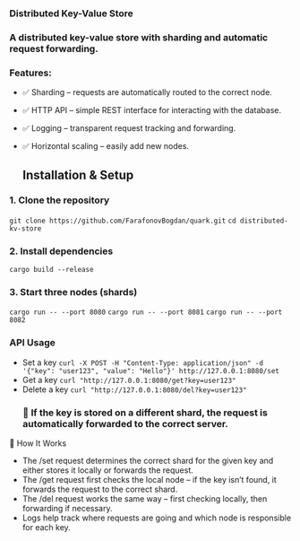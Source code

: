 ### Distributed Key-Value Store
### A distributed key-value store with sharding and automatic request forwarding.
### Features:
- ✅ Sharding – requests are automatically routed to the correct node.
- ✅ HTTP API – simple REST interface for interacting with the database.
- ✅ Logging – transparent request tracking and forwarding.
- ✅ Horizontal scaling – easily add new nodes.

  ## Installation & Setup
 ### 1. Clone the repository
``` git clone https://github.com/FarafonovBogdan/quark.git ```
``` cd distributed-kv-store ```
 ### 2. Install dependencies
``` cargo build --release ```
 ### 3. Start three nodes (shards)
``` cargo run -- --port 8080 ```
``` cargo run -- --port 8081 ```
``` cargo run -- --port 8082 ```
 ### API Usage
- Set a key
  ``` curl -X POST -H "Content-Type: application/json" -d '{"key": "user123", "value": "Hello"}' http://127.0.0.1:8080/set ```
- Get a key
  ``` curl "http://127.0.0.1:8080/get?key=user123" ```
- Delete a key
  ``` curl "http://127.0.0.1:8080/del?key=user123" ```
  ### 🔄 If the key is stored on a different shard, the request is automatically forwarded to the correct server.

🔧 How It Works
- The /set request determines the correct shard for the given key and either stores it locally or forwards the request.
- The /get request first checks the local node – if the key isn’t found, it forwards the request to the correct shard.
- The /del request works the same way – first checking locally, then forwarding if necessary.
- Logs help track where requests are going and which node is responsible for each key.
